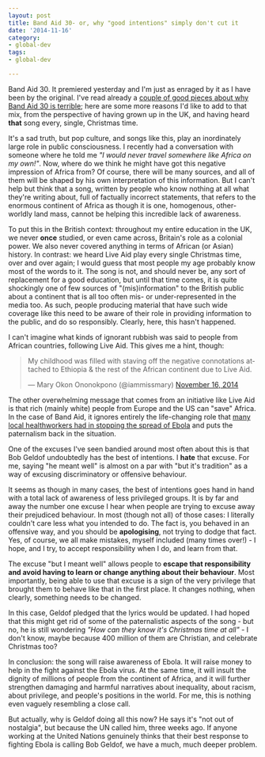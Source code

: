 ```yaml
---
layout: post
title: Band Aid 30- or, why "good intentions" simply don't cut it
date: '2014-11-16'
category:
- global-dev
tags:
- global-dev

---
```


Band Aid 30. It premiered yesterday and I'm just as enraged by it as I have been by the original. I've read already a [couple of good pieces about why Band Aid 30 is terrible](http://www.theguardian.com/world/2014/nov/11/band-aid-30-patronising-bob-geldof-ebola-do-they-know-its-christmas); here are some more reasons I'd like to add to that mix, from the perspective of having grown up in the UK, and having heard **that** song every, single, Christmas time. 

<!--more-->

It's a sad truth, but pop culture, and songs like this, play an inordinately large role in public consciousness. I recently had a conversation with someone where he told me *"I would never travel somewhere like Africa on my own!"*. Now, where do we think he might have got this negative impression of Africa from? Of course, there will be many sources, and all of them will be shaped by his own interpretation of this information. But I can't help but think that a song, written by people who know nothing at all what they're writing about, full of factually incorrect statements, that refers to the enormous continent of Africa as though it is one, homogenous, other-worldly land mass, cannot be helping this incredible lack of awareness.

To put this in the British context: throughout my entire education in the UK, we never **once** studied, or even came across, Britain's role as a colonial power. We also never covered anything in terms of African (or Asian) history. In contrast: we heard Live Aid play every single Christmas time, over and over again; I would guess that most people my age probably know most of the words to it. The song is not, and should never be, any sort of replacement for a good education, but until that time comes, it is quite shockingly one of few sources of "(mis)information" to the British public about a continent that is all too often mis- or under-represented in the media too. As such, people producing material that have such wide coverage like this need to be aware of their role in providing information to the public, and do so responsibly. Clearly, here, this hasn't happened.

I can't imagine what kinds of ignorant rubbish was said to people from African countries, following Live Aid. This gives me a hint, though: 

<blockquote class="twitter-tweet" lang="en"><p>My childhood was filled with staving off the negative connotations attached to Ethiopia &amp; the rest of the African continent due to Live Aid.</p>&mdash; Mary Okon Ononokpono (@iammissmary) <a href="https://twitter.com/iammissmary/status/534052245831442433">November 16, 2014</a></blockquote>
<script async src="//platform.twitter.com/widgets.js" charset="utf-8"></script>

The other overwhelming message that comes from an initiative like Live Aid is that rich (mainly white) people from Europe and the US can "save" Africa. In the case of Band Aid, it ignores entirely the life-changing role that [many local healthworkers had in stopping the spread of Ebola](http://www.theguardian.com/lifeandstyle/womens-blog/2014/oct/20/dr-stella-ameyo-adadevoh-ebola-doctor-nigeria-hero) and puts the paternalism back in the situation.

One of the excuses I've seen bandied around most often about this is that Bob Geldof undoubtedly has the best of intentions. I **hate** that excuse. For me, saying "he meant well" is almost on a par with "but it's tradition" as a way of excusing discriminatory or offensive behaviour.

It seems as though in many cases, the best of intentions goes hand in hand with a total lack of awareness of less privileged groups. It is by far and away the number one excuse I hear when people are trying to excuse away their prejudiced behaviour. In most (though not all) of those cases: I literally couldn't care less what you intended to do. The fact is, you behaved in an offensive way, and you should be **apologising**, not trying to dodge that fact. Yes, of course, we all make mistakes, myself included (many times over!) - I hope, and I try, to accept responsibility when I do, and learn from that. 

The excuse "but I meant well" allows people to **escape that responsibility and avoid having to learn or change anything about their behaviour**. Most importantly, being able to use that excuse is a sign of the very privilege that brought them to behave like that in the first place. It changes nothing, when clearly, something needs to be changed.

In this case, Geldof pledged that the lyrics would be updated. I had hoped that this might get rid of some of the paternalistic aspects of the song - but no, he is still wondering *"How can they know it's Christmas time at all"* - I don't know, maybe because 400 million of them are Christian, and celebrate Christmas too? 

In conclusion: the song will raise awareness of Ebola. It will raise money to help in the fight against the Ebola virus. At the same time, it will insult the dignity of millions of people from the continent of Africa, and it will further strengthen damaging and harmful narratives about inequality, about racism, about privilege, and people's positions in the world. For me, this is nothing even vaguely resembling a close call.

But actually, why is Geldof doing all this now? He says it's "not out of nostalgia", but because the UN called him, three weeks ago. If anyone working at the United Nations genuinely thinks that their best response to fighting Ebola is calling Bob Geldof, we have a much, much deeper problem.

